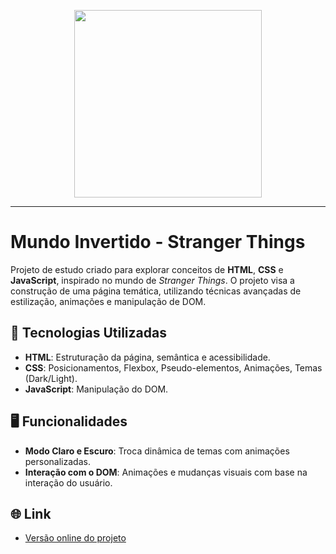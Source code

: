 <p align="center">
    <img width="300" src="https://micheleambrosio.github.io/semana-frontend-mundo-invertido/assets/images/banner/logo.svg">
</p>

-------
# Mundo Invertido - Stranger Things

Projeto de estudo criado para explorar conceitos de **HTML**, **CSS** e **JavaScript**, inspirado no mundo de *Stranger Things*. O projeto visa a construção de uma página temática, utilizando técnicas avançadas de estilização, animações e manipulação de DOM.

## 🚀 Tecnologias Utilizadas

- **HTML**: Estruturação da página, semântica e acessibilidade.
- **CSS**: Posicionamentos, Flexbox, Pseudo-elementos, Animações, Temas (Dark/Light).
- **JavaScript**: Manipulação do DOM.

## 🖥️ Funcionalidades

- **Modo Claro e Escuro**: Troca dinâmica de temas com animações personalizadas.
- **Interação com o DOM**: Animações e mudanças visuais com base na interação do usuário.

## 🌐 Link

- [Versão online do projeto](https://danieleksantos.github.io/Projeto-de-Estudo__Mundo-Invertido-Stranger-Things/)

